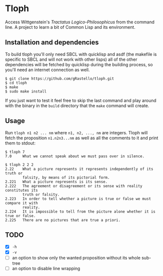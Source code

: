 # Tloph
Access Wittgenstein's _Tractatus Logico-Philosophicus_ from the command line. A project to learn a bit of Common Lisp and its environment.

## Installation and dependencies
To build tloph you'll only need SBCL with quicklisp and asdf (the makefile is specific to SBCL and will not work with other lisps) all of the other dependencies will be fetched by quicklisp during the building process, so you'll need an internet connection as well.

```
$ git clone https://github.com/gRastello/tloph.git
$ cd tloph
$ make
$ sudo make install
```

If you just want to test it feel free to skip the last command and play around with the binary in the `build` directory that the `make` command will create.

## Usage
Run `tloph n1 n2 ... nm` where `n1, n2, ..., nm` are integers. Tloph will fetch the proposition `n1.n2n3...nm` as well as all the comments to it and print them to stdout:

```
$ tloph 7
7.0     What we cannot speak about we must pass over in silence.
```

```
$ tloph 2 2 2
2.22    What a picture represents it represents independently of its truth or
        falsity, by means of its pictorial form. 
2.221   What a picture represents is its sense. 
2.222   The agreement or disagreement or its sense with reality constitutes its 
        truth or falsity. 
2.223   In order to tell whether a picture is true or false we must compare it with
        reality. 
2.224   It is impossible to tell from the picture alone whether it is true or false. 
2.225   There are no pictures that are true a priori. 
```

## TODO
- [X] `-h`
- [X] `-v`
- [ ] an option to show only the wanted proposition without its whole sub-tree
- [ ] an option to disable line wrapping
